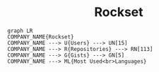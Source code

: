 <h1 align="center">Rockset</h1>

```mermaid
graph LR
COMPANY_NAME{Rockset}
COMPANY_NAME ---> U{Users} ---> UN[15]
COMPANY_NAME ---> R{Repositories} ---> RN[113]
COMPANY_NAME ---> G{Gists} ---> GN[5]
COMPANY_NAME ---> ML{Most Used<br>Languages}
```
